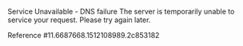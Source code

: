 Service Unavailable - DNS failure The server is temporarily unable to service your request. Please try again later.

Reference #11.6687668.1512108989.2c853182